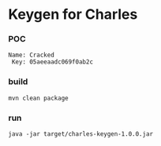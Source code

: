 # Keygen for Charles

### POC

```
Name: Cracked
 Key: 05aeeaadc069f0ab2c
```

### build

```
mvn clean package
```

### run

```
java -jar target/charles-keygen-1.0.0.jar

```